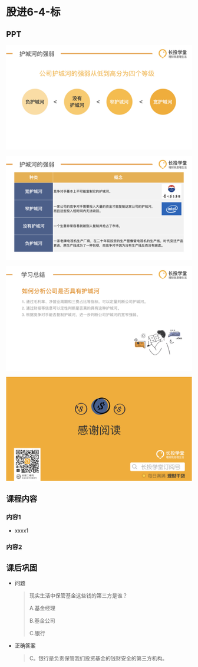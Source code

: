 # 股进6-4-标

## PPT

![课程ppt](assets/6-4-1.jpg)

![课程ppt](assets/6-4-2.jpg)

![课程ppt](assets/6-4-3.jpg)

![课程ppt](assets/6-4-4.jpg)

## 课程内容

### 内容1

- xxxx1

  > 

### 内容2

## 课后巩固

- 问题

  > 现实生活中保管基金这些钱的第三方是谁？
  >
  > A.基金经理
  >
  > B.基金公司
  >
  > C.银行

- 正确答案

  > C。银行是负责保管我们投资基金的钱财安全的第三方机构。